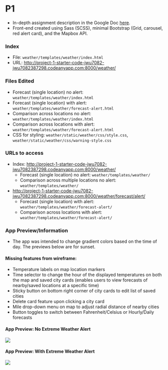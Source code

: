 # P1
* In-depth assignment description in the Google Doc [here](https://docs.google.com/document/d/18VBl8AfogpKVgx7QG7TTYnWRRpO8nH_w53q8Rxrk1H4). 
* Front-end created using Sass (SCSS), minimal Bootstrap (Grid, carousel, red alert card), and the Mapbox API. 

### Index
* File: `weather/templates/weather/index.html`
* URL: http://project-1-starter-code-jwu7082-jwu7082387298.codeanyapp.com:8000/weather/

### Files Edited
* Forecast (single location) no alert: `weather/templates/weather/index.html`
* Forecast (single location) with alert: `weather/templates/weather/forecast-alert.html`
* Comparison across locations no alert: `weather/templates/weather/index.html`
* Comparison across locations with alert: `weather/templates/weather/forecast-alert.html`
* CSS for styling: `weather/static/weather/css/style.css`, `weather/static/weather/css/warning-style.css`

### URLs to access
* Index: http://project-1-starter-code-jwu7082-jwu7082387298.codeanyapp.com:8000/weather/
  * Forecast (single location) no alert: `weather/templates/weather/`
  * Comparison across multiple locations no alert: `weather/templates/weather/`
* http://project-1-starter-code-jwu7082-jwu7082387298.codeanyapp.com:8000/weather/forecast/alert/
  * Forecast (single location) with alert: `weather/templates/weather/forecast-alert/`
  * Comparison across locations with alert: `weather/templates/weather/forecast-alert/`

### App Preview/Information
* The app was intended to change gradient colors based on the time of day. The previews below are for sunset.

#### Missing features from wireframe: 
* Temperature labels on map location markers 
* Time selector to change the hour of the displayed temperatures on both the map and saved city cards (enables users to view forecasts of nearby/saved locations at a specific time)
* Sticky button on bottom right corner of city cards to edit list of saved cities 
* Delete card feature upon clicking a city card
* Mile drop-down menu on map to adjust radial distance of nearby cities
* Button toggles to switch between Fahrenheit/Celsius or Hourly/Daily forecasts

#### App Preview: No Extreme Weather Alert
![](app_no-alert.gif)

#### App Preview: With Extreme Weather Alert
![](app_alert.gif)
